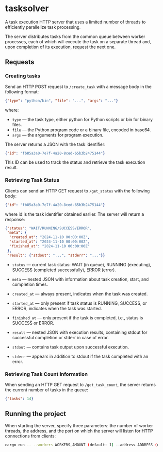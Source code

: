 # tasksolver
A task execution HTTP server that uses a limited number of threads to efficiently parallelize task processing.

The server distributes tasks from the common queue between worker processes,
each of which will execute the task on a separate thread and, upon completion of its execution, request the next one.

## Requests

### Creating tasks
Send an HTTP POST request to `/create_task` with a message body in the following format:

```json
{"type": "python/bin", "file": "...", "args": "..."}
```
where:
- `type` — the task type, either python for Python scripts or bin for binary files.
- `file` — the Python program code or a binary file, encoded in base64.
- `args` — the arguments for program execution.

The server returns a JSON with the task identifier:
```json
{"id": "fb85a3a0-7e7f-4a20-8ced-65b3b2475144"}
```
This ID can be used to track the status and retrieve the task execution result.

### Retrieving Task Status

Clients can send an HTTP GET request to `/get_status` with the following body:

```json
{"id": "fb85a3a0-7e7f-4a20-8ced-65b3b2475144"}
```

where id is the task identifier obtained earlier. The server will return a response:
```json
{"status": "WAIT/RUNNING/SUCCESS/ERROR",
 "meta": {
  "created_at": "2024-11-10 00:00:00Z",
  "started_at": "2024-11-10 00:00:00Z",
  "finished_at": "2024-11-10 00:00:00Z"
 },
 "result": {"stdout": "...", "stderr": "..."}}
```
- `status` — current task status: WAIT (in queue), RUNNING (executing), SUCCESS (completed successfully), ERROR (error).

- `meta` — nested JSON with information about task creation, start, and completion times.

- `created_at` — always present, indicates when the task was created.

- `started_at` — only present if task status is RUNNING, SUCCESS, or ERROR, indicates when the task was started.

- `finished_at` — only present if the task is completed, i.e., status is SUCCESS or ERROR.

- `result` — nested JSON with execution results, containing stdout for successful completion or stderr in case of error.

- `stdout` — contains task output upon successful execution.

- `stderr` — appears in addition to stdout if the task completed with an error.

### Retrieving Task Count Information

When sending an HTTP GET request to `/get_task_count`, the server returns the current number of tasks in the queue:

```json
{"tasks": 14}
```

## Running the project
When starting the server, specify three parameters: the number of worker threads, the address, and the port on which the server will listen for HTTP connections from clients:

```sh
cargo run -- --workers WORKERS_AMOUNT (default: 1) --address ADDRESS (default: 127.0.0.1) --port PORT (default: 8080)
```
